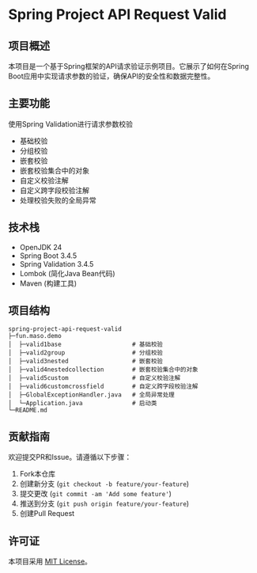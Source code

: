 # Spring Project API Request Valid

## 项目概述

本项目是一个基于Spring框架的API请求验证示例项目。它展示了如何在Spring Boot应用中实现请求参数的验证，确保API的安全性和数据完整性。

## 主要功能

使用Spring Validation进行请求参数校验

- 基础校验
- 分组校验
- 嵌套校验
- 嵌套校验集合中的对象
- 自定义校验注解
- 自定义跨字段校验注解
- 处理校验失败的全局异常

## 技术栈

- OpenJDK 24
- Spring Boot 3.4.5
- Spring Validation 3.4.5
- Lombok (简化Java Bean代码)
- Maven (构建工具)

## 项目结构

```
spring-project-api-request-valid
├─fun.maso.demo
│  ├─valid1base                    # 基础校验
│  ├─valid2group                   # 分组校验
│  ├─valid3nested                  # 嵌套校验
│  ├─valid4nestedcollection        # 嵌套校验集合中的对象
│  ├─valid5custom                  # 自定义校验注解
│  ├─valid6customcrossfield        # 自定义跨字段校验注解
│  ├─GlobalExceptionHandler.java   # 全局异常处理
│  └─Application.java              # 启动类
└─README.md
```

## 贡献指南

欢迎提交PR和Issue。请遵循以下步骤：

1. Fork本仓库
2. 创建新分支 (`git checkout -b feature/your-feature`)
3. 提交更改 (`git commit -am 'Add some feature'`)
4. 推送到分支 (`git push origin feature/your-feature`)
5. 创建Pull Request

## 许可证

本项目采用 [MIT License](LICENSE)。